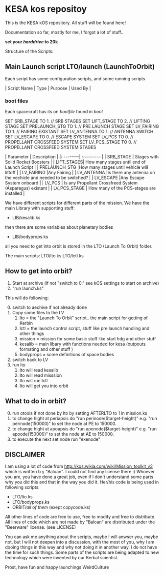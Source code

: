 # KESA kos repositoy

This is the KESA kOS repository. All stuff will be found here!

Documentation so far, mostly for me, I forgot a lot of stuff..

**set your *harddrive* to 20k**

Structure of the Scripts:

## Main Launch script LTO/launch (LaunchToOrbit)

Each script has some configuration scripts, and some running scripts

| Script Name | Type | Purpose | Used By |

### boot files

Each spacecraft has its on *bootfile* found in *boot*

SET SRB_STAGE TO 1.         // SRB STAGES
SET LIFT_STAGE TO 2.        // LIFTING STAGE
SET PRELAUNCH_STG TO 1.     // PRE LAUNCH STAGE
SET LV_FAIRING TO 1.        // FAIRING EXISTANT
SET LV_ANTENNA TO 1.        // ANTENNA SWITCH
SET LV_ESCAPE TO 0.         // ESCAPE SYSTEM
SET LV_PCS TO 0.            // PROPELLANT CROSSFEED SYSTEM
SET LV_PCS_STAGE TO 0.      // PROPELLANT CROSSFEED SYSTEM STAGES

| Parameter | Description |
|: --------| :--------- |
| SRB_STAGE | Stages with Solid Rocket Boosters |
| LIFT_STAGES| How many stages until end of Launch Script |
| PRELAUNCH_STG |How many stages until vehicle will liftoff |
| LV_FAIRING |Any Fairing |
| LV_ANTENNA |Is there any antenna on the vechicle and needed to be switched? |
| LV_ESCAPE |Any Escape System onboard |
| LV_PCS | Is any Propellant Crossfreed System (Asparagus) existant |
| LV_PCS_STAGE | How many of the PCS-stages are installed |

We have different scripts for different parts of the mission.
We have the main Library with supporting stuff:

- LIB/kesalib.ks

then there are some variables about planetary bodies

- LIB/bodyprops.ks

all you need to get into orbit is stored in the LTO (Launch To Orbit) folder.

The main scripts:
LTO/lto.ks
LTO/lctl.ks

## How to get into orbit?

1. Start at archive (if not "switch to 0." see kOS settings to start on archive)
2. "run launch.ks"

This will do following:

0. switch to aechive if not already done
1. Copy some files to the LV
   1. lto = the "Launch To Orbit" script.. the main script for getting of Kerbin
   2. lctl = the launch control script, stuff like pre launch handling and other things
   3. mission = mission for some basic stuff like start hdg and other stuff
   4. kesalib = main libary with functions needed for kesa (outpouts formating and other stuff )
   5. bodyprops = some definitions of space bodies
2. switch back to LV
3. run lto
   1. lto will read kesalib
   2. lto will read misssion
   3. lto will run lctl
   4. lto will get you into orbit

## What to do in orbit?

0. run otools if not done by lto by setting AFTERLTO to 1 in mission.ks
1. to change hight at periapsis do "run perinode($target-height)" e.g.  "run perinode(150000)" to set the node at PE to 150000.
2. to change hight at apoapsis do "run aponode($target-height)" e.g.  "run apoode(150000)" to set the node at AE to 150000.
3. to execute the next set node run "exenode"

## DISCLAIMER

I am using a lot of code from <http://kos.wikia.com/wiki/Mission_toolkit_v3> which is written b y "Baloan". I could not find any license there :(  Whoever you are, you have done a great job, even if I don't understand some parts why you did this and that in the way you did it. Her/his code is being used in following scripts:

- LTO/lto.ks
- LTO/bodyprops.ks
- ORBIT/*all of them* (exept copycode.ks)

All other lines of code are free to use, free to modify and free to distribute. All lines of code which are not made by "Baloan" are distributed under the "Beerware" license. (see LICENSE)

You can ask me anything about the scripts, maybe I will anwser you, maybe not, but I will not deepen into a discussion, with the most of you, why I am dooing things in this way and why not doing it in another way. I do not have the time for such things. Some parts of the scripts are being adapted to new technology which were invented by our Kerbal scientist.  


Prost, have fun and happy launchings
WeirdCulture
